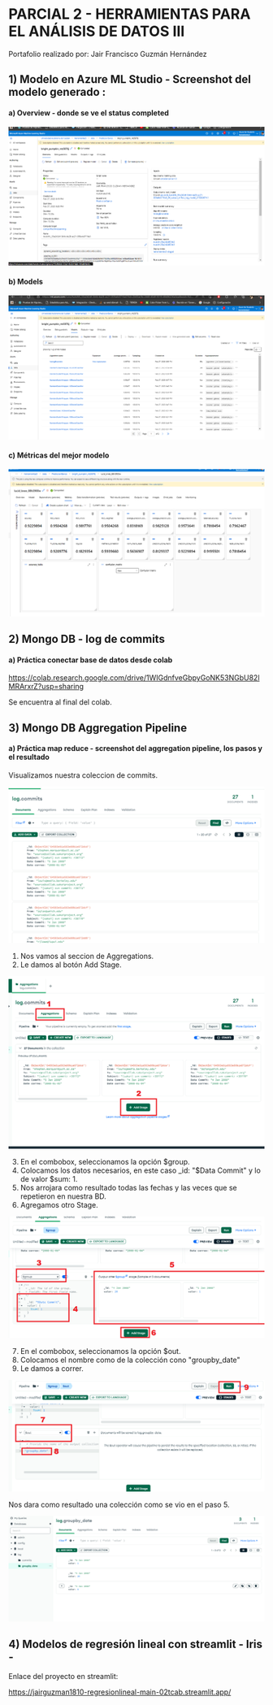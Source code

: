 
# PARCIAL 2 - HERRAMIENTAS PARA EL ANÁLISIS DE DATOS III
Portafolio realizado por: Jair Francisco Guzmán Hernández


## 1) Modelo en Azure ML Studio  - Screenshot del modelo generado :

  #### a) Overview - donde se ve el status completed

![alt text](https://github.com/JairGuzman1810/RegresionLineal/blob/master/Azure/Overview.png)

  #### b) Models

![alt text](https://github.com/JairGuzman1810/RegresionLineal/blob/master/Azure/Models.png)

  #### c) Métricas del mejor modelo
  
 ![alt text](https://github.com/JairGuzman1810/RegresionLineal/blob/master/Azure/Metrics.png)


## 2) Mongo DB -  log de commits

  #### a) Práctica conectar base de datos desde colab
   
https://colab.research.google.com/drive/1WIGdnfveGbpyGoNK53NGbU82lMRArxrZ?usp=sharing

Se encuentra al final del colab.

## 3) Mongo DB Aggregation Pipeline

  #### a) Práctica map reduce - screenshot del aggregation pipeline, los pasos y el resultado

Visualizamos nuestra coleccion de commits.

  ![alt text](https://github.com/JairGuzman1810/RegresionLineal/blob/master/MapReduce/1.png)
 
 
 1. Nos vamos al seccion de Aggregations.
 2. Le damos al botón Add Stage.

  ![alt text](https://github.com/JairGuzman1810/RegresionLineal/blob/master/MapReduce/2.png)
 
 
 3. En el combobox, seleccionamos la opción $group.
 4. Colocamos los datos necesarios, en este caso _id: "$Data Commit" y lo de valor $sum: 1.
 5. Nos arrojara como resultado todas las fechas y las veces que se repetieron en nuestra BD.
 6. Agregamos otro Stage.
 
  ![alt text](https://github.com/JairGuzman1810/RegresionLineal/blob/master/MapReduce/3.png)
  
  
 7. En el combobox, seleccionamos la opción $out.
 8. Colocamos el nombre como de la colección cono "groupby_date"
 9. Le damos a correr.
 
 
   ![alt text](https://github.com/JairGuzman1810/RegresionLineal/blob/master/MapReduce/4.png)
   
Nos dara como resultado una colección como se vio en el paso 5.

   ![alt text](https://github.com/JairGuzman1810/RegresionLineal/blob/master/MapReduce/5.png)
   
   
## 4) Modelos de regresión lineal con streamlit - Iris - 

Enlace del proyecto en streamlit:

https://jairguzman1810-regresionlineal-main-02tcab.streamlit.app/



 




